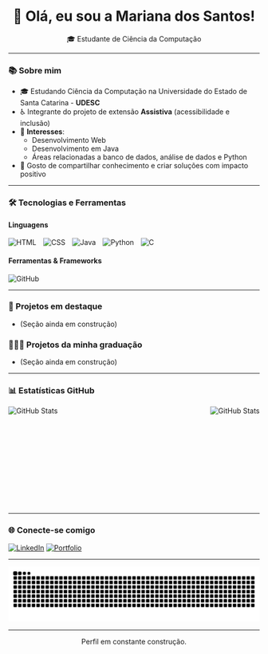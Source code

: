 <h1 align="center"> 👋 Olá, eu sou a Mariana dos Santos! </h1>

<p align="center"> 🎓 Estudante de Ciência da Computação </p>

---
### 📚 Sobre mim

- 🎓 Estudando Ciência da Computação na Universidade do Estado de Santa Catarina - **UDESC**
- ♿ Integrante do projeto de extensão **Assistiva** (acessibilidade e inclusão)
- 🧠 **Interesses**:
  - Desenvolvimento Web
  - Desenvolvimento em Java
  - Áreas relacionadas a banco de dados, análise de dados e Python
- 💬 Gosto de compartilhar conhecimento e criar soluções com impacto positivo

---
### 🛠️ Tecnologias e Ferramentas

#### Linguagens
<div>
  <img src="https://cdn.jsdelivr.net/gh/devicons/devicon/icons/html5/html5-original.svg" title="HTML" alt="HTML" width="40" style="margin-right: 10px;" />
  <img src="https://cdn.jsdelivr.net/gh/devicons/devicon/icons/css3/css3-original.svg" title="CSS" alt="CSS" width="40" style="margin-right: 10px;" />
  <img src="https://cdn.jsdelivr.net/gh/devicons/devicon/icons/java/java-original.svg" title="Java" alt="Java" width="40" style="margin-right: 10px;" />
  <img src="https://cdn.jsdelivr.net/gh/devicons/devicon/icons/python/python-original.svg" title="Python" alt="Python" width="40" style="margin-right: 10px;" />
  <img src="https://cdn.jsdelivr.net/gh/devicons/devicon/icons/c/c-original.svg" title="C" alt="C" width="40" style="margin-right: 10px;" />
</div>

#### Ferramentas & Frameworks
<div>
  <img src="https://cdn.jsdelivr.net/gh/devicons/devicon/icons/github/github-original.svg" title="GitHub" alt="GitHub" width="40" style="margin-right: 10px;" />
</div>

---
### 📌 Projetos em destaque

- (Seção ainda em construção)

### 👨🏻‍🎓 Projetos da minha graduação

- (Seção ainda em construção)

---
### 📊 Estatísticas GitHub


<div style="display: flex; justify-content: space-between; align-items: center; gap: 100px;">
  <img 
    alt="GitHub Stats"
    height="200"
    src="https://github-readme-stats.vercel.app/api?username=MarianaDosSantoss&show_icons=true&theme=tokyonight&include_all_commits=true&locale=pt-br"
  />
  <img
    alt="GitHub Stats"
    height="200"
    src="https://github-readme-stats.vercel.app/api/top-langs/?username=MarianaDosSantoss&theme=tokyonight&layout=compact&custom_title=Tecnologias&langs_count=5"
  />
</div>

---
### 🌐 Conecte-se comigo

[![LinkedIn](https://img.shields.io/badge/LinkedIn-0077B5?style=flat&logo=linkedin&logoColor=white)](linkedin.com/in/mariana-dos-santos-6473ba356/)
[![Portfolio](https://img.shields.io/badge/Portfólio-000?style=flat&logo=github&logoColor=white)](https://github.com/MarianaDosSantoss)

---
<picture>
  <source media="(prefers-color-scheme: dark)" srcset="https://raw.githubusercontent.com/MarianaDosSantoss/MarianaDosSantoss/output/github-contribution-grid-snake-dark.svg">
  <source media="(prefers-color-scheme: light)" srcset="https://raw.githubusercontent.com/MarianaDosSantoss/MarianaDosSantoss/output/github-contribution-grid-snake.svg">
  <img alt="github contribution grid snake animation" src="https://raw.githubusercontent.com/MarianaDosSantoss/MarianaDosSantoss/output/github-contribution-grid-snake.svg">
</picture>

---
<p align="center">Perfil em constante construção.</p>
